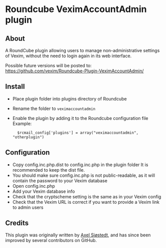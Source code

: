 # Roundcube VeximAccountAdmin plugin #

## About ##

A RoundCube plugin allowing users to manage non-administrative settings
of Vexim, without the need to login again in its web interface.

Possible future versions will be posted to:
https://github.com/vexim/Roundcube-Plugin-VeximAccountAdmin/

## Install ##

* Place plugin folder into plugins directory of Roundcube
* Rename the folder to `veximaccountadmin`
* Enable the plugin by adding it to the Roundcube configuration file 
  Example: 
  
        $rcmail_config['plugins'] = array("veximaccountadmin", "otherplugin")

## Configuration ##

* Copy config.inc.php.dist to config.inc.php in the plugin folder
  It is recommended to keep the dist file.
* You should make sure config.inc.php is not public-readable, as it
  will contain the password to your Vexim database
* Open config.inc.php
* Add your Vexim database info
* Check that the cryptscheme setting is the same as in your Vexim config 
* Check that the Vexim URL is correct if you want to provide a Vexim link
  to admin users

## Credits ##

This plugin was originally written by [Axel Sjøstedt](http://axel.sjostedt.no/), and has since been improved by several contributors on GitHub.
